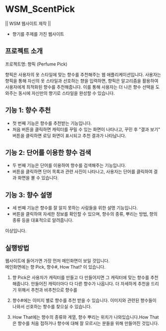 # WSM_ScentPick
|| WSM 웹사이트 제작 ||
- 향기를 주제를 가진 웹사이트


## 프로젝트 소개

프로젝트명: 향픽 (Perfume Pick)

향픽은 사용자의 옷 스타일에 맞는 향수를 추천해주는 웹 애플리케이션입니다. 사용자는 향픽을 통해 자신의 옷 스타일과 선호하는 향을 입력하면, 향픽은 알고리즘을 활용하여 사용자에게 최적화된 향수를 추천해줍니다. 이를 통해 사용자는 더 나은 향수 선택을 도와주는 동시에 자신만의 향기로 스타일을 완성할 수 있습니다.

## 기능 1: 향수 추천

- 첫 번째 기능은 향수를 추천받는 기능입니다.
- 처음 버튼을 클릭하면 캐릭터를 꾸밀 수 있는 화면이 나타나고, 꾸민 후 "결과 보기" 버튼을 클릭하면 로딩 화면이 표시되고 추천 결과가 나타납니다.

## 기능 2: 단어를 이용한 향수 검색

- 두 번째 기능은 단어를 이용하여 향수를 검색해주는 기능입니다.
- 버튼을 클릭하면 단어 목록과 관련 사진이 나타나고, 사용자는 단어를 클릭하여 결과 화면을 볼 수 있습니다.

## 기능 3: 향수 설명

- 세 번째 기능은 향수를 잘 알지 못하는 사람들을 위한 설명 기능입니다.
- 버튼을 클릭하여 자세한 정보를 확인할 수 있으며, 향수의 종류, 뿌리는 방법, 향의 종류 등을 대표적으로 알려줍니다.

이상입니다.


## 실행방법
웹사이트에 들어가면 가장 먼저 메인화면이 보일 것입니다.<br>
메인화면에는 향 Pick, 향수#, How That? 이 있습니다.
1. 향 Pick은 사용자가 캐릭터를 만들고 다 만들어지면 그 캐릭터에 맞는 향수를 추천해줍니다. 만들어진 캐릭터마다 다 다른 향수가 나옵니다. 더 자세하게 추천을 드리기 위해서 추천과 비추천으로 향수를 


2. 향수#에는 이미지 별로 향수를 추천 받을 수 있습니다. 이미지와 관련된 향수들이 나와서 선호하는 향수를 찾으실 수 있습니다.

3. How That에는 향수의 종류와 계열, 향수 뿌리는 위치가 나와있습니다.How That은 향수를 처음 접하거나 향수에 대해 잘 모르시는 분들을 위해 만들어진 것입니다.
